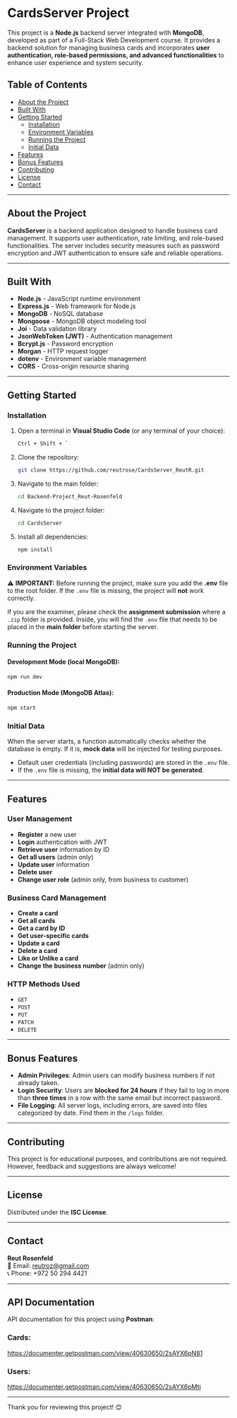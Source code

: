 # CardsServer Project

This project is a **Node.js** backend server integrated with **MongoDB**, developed as part of a Full-Stack Web Development course. It provides a backend solution for managing business cards and incorporates **user authentication, role-based permissions, and advanced functionalities** to enhance user experience and system security.

## Table of Contents

- [About the Project](#about-the-project)
- [Built With](#built-with)
- [Getting Started](#getting-started)
  - [Installation](#installation)
  - [Environment Variables](#environment-variables)
  - [Running the Project](#running-the-project)
  - [Initial Data](#initial-data)
- [Features](#features)
- [Bonus Features](#bonus-features)
- [Contributing](#contributing)
- [License](#license)
- [Contact](#contact)

---

## About the Project

**CardsServer** is a backend application designed to handle business card management. It supports user authentication, rate limiting, and role-based functionalities. The server includes security measures such as password encryption and JWT authentication to ensure safe and reliable operations.

---

## Built With

- **Node.js** - JavaScript runtime environment
- **Express.js** - Web framework for Node.js
- **MongoDB** - NoSQL database
- **Mongoose** - MongoDB object modeling tool
- **Joi** - Data validation library
- **JsonWebToken (JWT)** - Authentication management
- **Bcrypt.js** - Password encryption
- **Morgan** - HTTP request logger
- **dotenv** - Environment variable management
- **CORS** - Cross-origin resource sharing

---

## Getting Started

### Installation

1. Open a terminal in **Visual Studio Code** (or any terminal of your choice):
   ```sh
   Ctrl + Shift + `
   ```
2. Clone the repository:
   ```sh
   git clone https://github.com/reutrose/CardsServer_ReutR.git
   ```
3. Navigate to the main folder:
   ```sh
   cd Backend-Project_Reut-Rosenfeld
   ```
4. Navigate to the project folder:
   ```sh
   cd CardsServer
   ```
5. Install all dependencies:
   ```sh
   npm install
   ```

### Environment Variables

⚠️ **IMPORTANT:** Before running the project, make sure you add the **.env** file to the root folder. If the `.env` file is missing, the project will **not** work correctly.

If you are the examiner, please check the **assignment submission** where a `.zip` folder is provided. Inside, you will find the `.env` file that needs to be placed in the **main folder** before starting the server.

### Running the Project

#### Development Mode (local MongoDB):

```sh
npm run dev
```

#### Production Mode (MongoDB Atlas):

```sh
npm start
```

### Initial Data

When the server starts, a function automatically checks whether the database is empty. If it is, **mock data** will be injected for testing purposes.

- Default user credentials (including passwords) are stored in the `.env` file.
- If the `.env` file is missing, the **initial data will NOT be generated**.

---

## Features

### User Management

- **Register** a new user
- **Login** authentication with JWT
- **Retrieve user** information by ID
- **Get all users** (admin only)
- **Update user** information
- **Delete user**
- **Change user role** (admin only, from business to customer)

### Business Card Management

- **Create a card**
- **Get all cards**
- **Get a card by ID**
- **Get user-specific cards**
- **Update a card**
- **Delete a card**
- **Like or Unlike a card**
- **Change the business number** (admin only)

### HTTP Methods Used

- `GET`
- `POST`
- `PUT`
- `PATCH`
- `DELETE`

---

## Bonus Features

- **Admin Privileges**: Admin users can modify business numbers if not already taken.
- **Login Security**: Users are **blocked for 24 hours** if they fail to log in more than **three times** in a row with the same email but incorrect password.
- **File Logging**: All server logs, including errors, are saved into files categorized by date. Find them in the `/logs` folder.

---

## Contributing

This project is for educational purposes, and contributions are not required. However, feedback and suggestions are always welcome!

---

## License

Distributed under the **ISC License**.

---

## Contact

**Reut Rosenfeld**  
📧 Email: [reutroz@gmail.com](mailto:reutroz@gmail.com)  
📞 Phone: +972 50 294 4421

---

## API Documentation

API documentation for this project using **Postman**:

### Cards:

https://documenter.getpostman.com/view/40630650/2sAYX6pN81

### Users:

https://documenter.getpostman.com/view/40630650/2sAYX6pMtj

---

Thank you for reviewing this project! 😊
